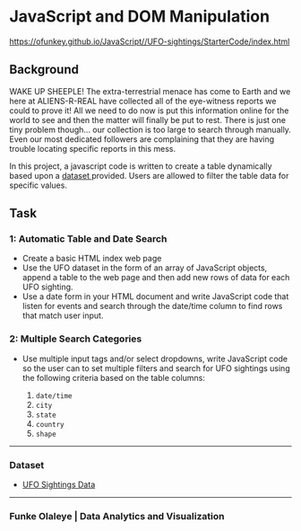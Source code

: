 # JavaScript and DOM Manipulation
https://ofunkey.github.io/JavaScript//UFO-sightings/StarterCode/index.html

## Background

WAKE UP SHEEPLE! The extra-terrestrial menace has come to Earth and we here at ALIENS-R-REAL have collected all of the eye-witness reports we could to prove it! All we need to do now is put this information online for the world to see and then the matter will finally be put to rest.
There is just one tiny problem though... our collection is too large to search through manually. Even our most dedicated followers are complaining that they are having trouble locating specific reports in this mess.

In this project, a javascript code is written to create a table dynamically based upon a [dataset ](StarterCode/static/js/data.js) provided. Users are allowed to filter the table data for specific values. 

## Task
### 1: Automatic Table and Date Search
* Create a basic HTML index web page
* Use the UFO dataset in the form of an array of JavaScript objects, append a table to the web page and then add new rows of data for each UFO sighting.
* Use a date form in your HTML document and write JavaScript code that listen for events and search through the date/time column to find rows that match user input.

### 2: Multiple Search Categories
* Use multiple input tags and/or select dropdowns, write JavaScript code so the user can to set multiple filters and search for UFO sightings using the following criteria based on the table columns:

  1. `date/time`
  2. `city`
  3. `state`
  4. `country`
  5. `shape`

- - -

### Dataset

* [UFO Sightings Data](StarterCode/static/js/data.js)

- - -

### Funke Olaleye | Data Analytics and Visualization
